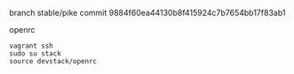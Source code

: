 branch stable/pike commit 9884f60ea44130b8f415924c7b7654bb17f83ab1

openrc

```
vagrant ssh
sudo su stack
source devstack/openrc
```
